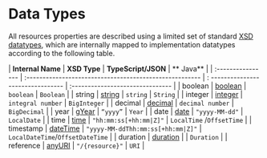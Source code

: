 # Data Types

All resources properties are described using a limited set of
standard [XSD datatypes](https://www.w3.org/TR/xmlschema-2/#built-in-datatypes), which are internally mapped to
implementation datatypes according to the following table.

| **Internal Name** | **XSD Type**                                            | **TypeScript/JSON**               | **
Java**                         | | :---------------- | :------------------------------------------------------ | :
-------------------------------- | :------------------------------- | | boolean
| [boolean](https://www.w3.org/TR/xmlschema-2/#boolean)   | `boolean`                         | `Boolean`
| | string | [string](https://www.w3.org/TR/xmlschema-2/#string)     | `string`                          | `String`
| | integer | [integer](https://www.w3.org/TR/xmlschema-2/#integer)   | `integral number`                 | `BigInteger`
| | decimal | [decimal](https://www.w3.org/TR/xmlschema-2/#decimal)   | `decimal number`                  | `BigDecimal`
| | year | [gYear](https://www.w3.org/TR/xmlschema-2/#gYear)       | `“yyyy”`                          | `Year`
| | date | [date](https://www.w3.org/TR/xmlschema-2/#date)         | `"yyyy-MM-dd"`                    | `LocalDate`
| | time | [time](https://www.w3.org/TR/xmlschema-2/#time)         | `"hh:mm:ss[+hh:mm|Z]"`            | `LocalTime`
/`OffsetTime`         | | timestamp | [dateTime](https://www.w3.org/TR/xmlschema-2/#dateTime)
| `"yyyy-MM-ddThh:mm:ss[+hh:mm|Z]"` | `LocalDateTime`/`OffsetDateTime` | | duration
| [duration](https://www.w3.org/TR/xmlschema-2/#duration) | | `Duration`                       | | reference
| [anyURI](https://www.w3.org/TR/xmlschema-2/#anyURI)     | `"/{resource}"`                   | `URI`
|